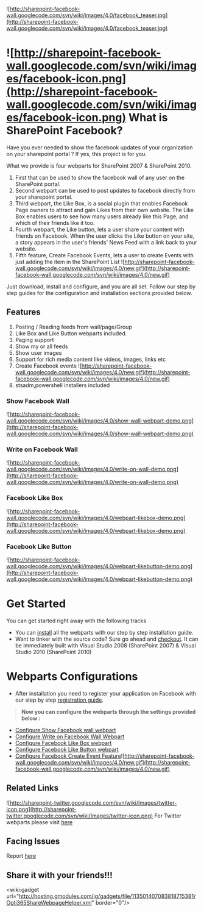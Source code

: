 ![http://sharepoint-facebook-wall.googlecode.com/svn/wiki/images/4.0/facebook_teaser.jpg](http://sharepoint-facebook-wall.googlecode.com/svn/wiki/images/4.0/facebook_teaser.jpg)


# ![http://sharepoint-facebook-wall.googlecode.com/svn/wiki/images/facebook-icon.png](http://sharepoint-facebook-wall.googlecode.com/svn/wiki/images/facebook-icon.png) What is SharePoint Facebook? #

Have you ever needed to show the facebook updates of your organization on your sharepoint portal ? If yes, this project is for you.

What we provide is four webparts for SharePoint 2007 & SharePoint 2010.
  1. First that can be used to show the facebook wall of any user on the SharePoint portal.
  1. Second webpart can be used to post updates to facebook directly from your sharepoint portal.
  1. Third webpart, the Like Box, is a social plugin that enables Facebook Page owners to attract and gain Likes from their own website. The Like Box enables users to see how many users already like this Page, and which of their friends like it too.
  1. Fourth webpart, the Like button, lets a user share your content with friends on Facebook. When the user clicks the Like button on your site, a story appears in the user's friends' News Feed with a link back to your website.
  1. Fifth feature, Create Facebook Events, lets a user to create Events with just adding the item in the SharePoint List ![http://sharepoint-facebook-wall.googlecode.com/svn/wiki/images/4.0/new.gif](http://sharepoint-facebook-wall.googlecode.com/svn/wiki/images/4.0/new.gif)

Just download, install and configure, and you are all set. Follow our step by step guides for the configuration and installation sections provided below.

## Features ##
  1. Posting / Reading feeds from wall/page/Group
  1. Like Box and Like Button webparts included.
  1. Paging support
  1. Show my or all feeds
  1. Show user images
  1. Support for rich media content like videos, images, links etc
  1. Create Facebook events ![http://sharepoint-facebook-wall.googlecode.com/svn/wiki/images/4.0/new.gif](http://sharepoint-facebook-wall.googlecode.com/svn/wiki/images/4.0/new.gif)
  1. stsadm,powershell installers included

### Show Facebook Wall ###

![http://sharepoint-facebook-wall.googlecode.com/svn/wiki/images/4.0/show-wall-webpart-demo.png](http://sharepoint-facebook-wall.googlecode.com/svn/wiki/images/4.0/show-wall-webpart-demo.png)

### Write on Facebook Wall ###

![http://sharepoint-facebook-wall.googlecode.com/svn/wiki/images/4.0/write-on-wall-demo.png](http://sharepoint-facebook-wall.googlecode.com/svn/wiki/images/4.0/write-on-wall-demo.png)

### Facebook Like Box ###

![http://sharepoint-facebook-wall.googlecode.com/svn/wiki/images/4.0/webpart-likebox-demo.png](http://sharepoint-facebook-wall.googlecode.com/svn/wiki/images/4.0/webpart-likebox-demo.png)

### Facebook Like Button ###

![http://sharepoint-facebook-wall.googlecode.com/svn/wiki/images/4.0/webpart-likebutton-demo.png](http://sharepoint-facebook-wall.googlecode.com/svn/wiki/images/4.0/webpart-likebutton-demo.png)
# Get Started #

You can get started right away with the following tracks

  * You can [install](Installation.md) all the webparts with our step by step installation guide.
  * Want to tinker with the source code? Sure go ahead and [checkout](http://code.google.com/p/sharepoint-facebook-wall/source/checkout). It can be immediately built with Visual Studio 2008 (SharePoint 2007) & Visual Studio 2010 (SharePoint 2010)

# Webparts Configurations #

  * After installation you need to register your application on Facebook with our step by step [registration guide](ApplicationRegistrationFacebook.md).
> <b> Now you can configure the webparts through the settings provided below : </b>
  * [Configure Show Facebook wall webpart ](ShowWallConfiguration.md)
  * [Configure Write on Facebook Wall Webpart](WriteOnWallConfiguration.md)
  * [Configure Facebook Like Box webpart ](LikeBoxConfiguration.md)
  * [Configure Facebook Like Button webpart](LikeButtonConfiguration.md)
  * [Configure Facebook Create Event Feature](CreateFacebookEvents.md)![http://sharepoint-facebook-wall.googlecode.com/svn/wiki/images/4.0/new.gif](http://sharepoint-facebook-wall.googlecode.com/svn/wiki/images/4.0/new.gif)

## Related Links ##
![http://sharepoint-twitter.googlecode.com/svn/wiki/Images/twitter-icon.png](http://sharepoint-twitter.googlecode.com/svn/wiki/Images/twitter-icon.png)
For Twitter webparts please visit [here](http://code.google.com/p/sharepoint-twitter/)

## Facing Issues ##
Report [here](http://code.google.com/p/sharepoint-facebook-wall/issues/entry)

## Share it with your friends!!! ##
&lt;wiki:gadget url="http://hosting.gmodules.com/ig/gadgets/file/113501407083818715381/Opti365ShareWebpageHelper.xml" border="0"/&gt;
